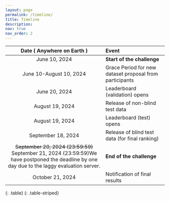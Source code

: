 ```yaml
---
layout: page
permalink: /timeline/
title: Timeline
description:
nav: true
nav_order: 2
---
```



|   **Date ( Anywhere on Earth )**  |         **Event**          |
|:---------------------------------:|:---------------------------|
|       June 10, 2024               | **Start of the challenge** |
|     June 10-August 10, 2024       | Grace Period for new dataset proposal from participants |
|       June 20, 2024               | Leaderboard (validation) opens |
|      August 19, 2024              | Release of non-blind test data |
|      August 19, 2024              | Leaderboard (test) opens   |
|      September 18, 2024          | Release of blind test data (for final ranking) |
|    <del>September 20, 2024 (23:59:59)</del><br/>September 21, 2024 (23:59:59)<d-footnote>We have postponed the deadline by one day due to the laggy evaluation server.</d-footnote> | **End of the challenge**   |
|     October 21, 2024              | Notification of final results |
{: .table}
{: .table-striped}

